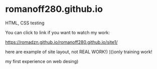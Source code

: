 # romanoff280.github.io

HTML, CSS testing

You can click to link if you want to watch my work:

https://romadzn.github.io/romanoff280.github.io/site1/


here are example of site layout, not REAL WORK!)
)))only training work!

my first experience on web desing)
